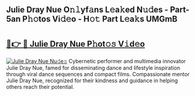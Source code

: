 ## Julie Dray Nue O𝚗𝚕yf𝚊ns L𝚎a𝚔ed N𝚞𝚍es - Part-5an P𝚑𝚘tos Vi𝚍𝚎o - H𝚘𝚝 Part L𝚎a𝚔s UMGmB

# <h2><a href="http://kf61bi.oniu.top/?m=Julie+Dray+Nue">🔗👉 🔴 Julie Dray Nue P𝚑ot𝚘𝚜 V𝚒d𝚎o</a></h2>

[![Julie Dray Nue Nu𝚍e𝚜](https://i.imgur.com/0qMVB7G.gif)](http://kf61bi.oniu.top/?m=Julie+Dray+Nue)
Cybernetic performer and multimedia innovator Julie Dray Nue, famed for disseminating dance and lifestyle inspiration through viral dance sequences and compact films. Compassionate mentor Julie Dray Nue, recognized for their kindness and guidance in helping others reach their potential.  
